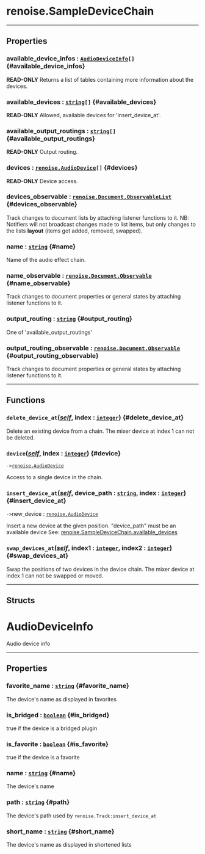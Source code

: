 # renoise.SampleDeviceChain  

---  
## Properties
### available_device_infos : [`AudioDeviceInfo`](#audiodeviceinfo)`[]` {#available_device_infos}
**READ-ONLY** Returns a list of tables containing more information about
the devices.

### available_devices : [`string`](../../API/builtins/string.md)`[]` {#available_devices}
**READ-ONLY** Allowed, available devices for 'insert_device_at'.

### available_output_routings : [`string`](../../API/builtins/string.md)`[]` {#available_output_routings}
**READ-ONLY** Output routing.

### devices : [`renoise.AudioDevice`](../../API/renoise/renoise.AudioDevice.md)`[]` {#devices}
**READ-ONLY** Device access.

### devices_observable : [`renoise.Document.ObservableList`](../../API/renoise/renoise.Document.ObservableList.md) {#devices_observable}
Track changes to document lists by attaching listener functions to it.
NB: Notifiers will not broadcast changes made to list items, but only changes
to the lists **layout** (items got added, removed, swapped).

### name : [`string`](../../API/builtins/string.md) {#name}
Name of the audio effect chain.

### name_observable : [`renoise.Document.Observable`](../../API/renoise/renoise.Document.Observable.md) {#name_observable}
Track changes to document properties or general states by attaching listener
functions to it.

### output_routing : [`string`](../../API/builtins/string.md) {#output_routing}
One of 'available_output_routings'

### output_routing_observable : [`renoise.Document.Observable`](../../API/renoise/renoise.Document.Observable.md) {#output_routing_observable}
Track changes to document properties or general states by attaching listener
functions to it.

  

---  
## Functions
### `delete_device_at`([*self*](../../API/builtins/self.md), index : [`integer`](../../API/builtins/integer.md)) {#delete_device_at}
Delete an existing device from a chain. The mixer device at index 1 can not
be deleted.
### `device`([*self*](../../API/builtins/self.md), index : [`integer`](../../API/builtins/integer.md)) {#device}
`->`[`renoise.AudioDevice`](../../API/renoise/renoise.AudioDevice.md)  

Access to a single device in the chain.
### `insert_device_at`([*self*](../../API/builtins/self.md), device_path : [`string`](../../API/builtins/string.md), index : [`integer`](../../API/builtins/integer.md)) {#insert_device_at}
`->`new_device : [`renoise.AudioDevice`](../../API/renoise/renoise.AudioDevice.md)  

Insert a new device at the given position. "device_path" must be an available device
See: [renoise.SampleDeviceChain.available_devices](file:///c%3A/Users/emuell/Development/Renoise-XRNX/definitions/library/renoise/song/instrument/sample_device_chain.lua#24#10)
### `swap_devices_at`([*self*](../../API/builtins/self.md), index1 : [`integer`](../../API/builtins/integer.md), index2 : [`integer`](../../API/builtins/integer.md)) {#swap_devices_at}
Swap the positions of two devices in the device chain. The mixer device at
index 1 can not be swapped or moved.  



---  
## Structs  
# AudioDeviceInfo  
Audio device info  

---  
## Properties
### favorite_name : [`string`](../../API/builtins/string.md) {#favorite_name}
The device's name as displayed in favorites

### is_bridged : [`boolean`](../../API/builtins/boolean.md) {#is_bridged}
true if the device is a bridged plugin

### is_favorite : [`boolean`](../../API/builtins/boolean.md) {#is_favorite}
true if the device is a favorite

### name : [`string`](../../API/builtins/string.md) {#name}
The device's name

### path : [`string`](../../API/builtins/string.md) {#path}
The device's path used by `renoise.Track:insert_device_at`

### short_name : [`string`](../../API/builtins/string.md) {#short_name}
The device's name as displayed in shortened lists

  

  

